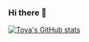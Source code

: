 ### Hi there 👋

<!--
**toyaAoi/toyaAoi** is a ✨ _special_ ✨ repository because its `README.md` (this file) appears on your GitHub profile.

Here are some ideas to get you started:

- 🔭 I’m currently working on ...
- 🌱 I’m currently learning ...
- 👯 I’m looking to collaborate on ...
- 🤔 I’m looking for help with ...
- 💬 Ask me about ...
- 📫 How to reach me: ...
- 😄 Pronouns: ...
- ⚡ Fun fact: ...
-->

[![Toya's GitHub stats](https://github-readme-stats.vercel.app/api?username=toyaAoi)](https://github.com/anuraghazra/github-readme-stats)
